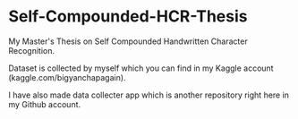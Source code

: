 # Self-Compounded-HCR-Thesis
My Master's Thesis on Self Compounded Handwritten Character Recognition.

Dataset is collected by myself which you can find in my Kaggle account (kaggle.com/bigyanchapagain).

I have also made data collecter app which is another repository right here in my Github account.
